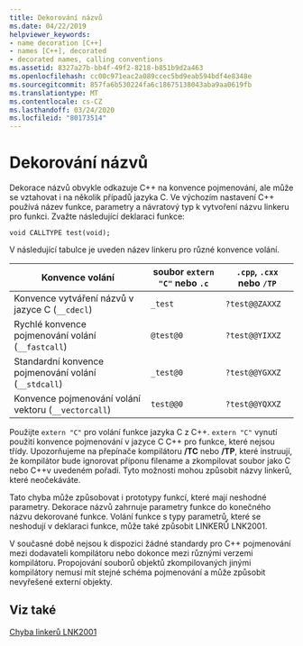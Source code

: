 ```yaml
---
title: Dekorování názvů
ms.date: 04/22/2019
helpviewer_keywords:
- name decoration [C++]
- names [C++], decorated
- decorated names, calling conventions
ms.assetid: 8327a27b-bb4f-49f2-8218-b851b9d2a463
ms.openlocfilehash: cc00c971eac2a089ccec5bd9eab594bdf4e8348e
ms.sourcegitcommit: 857fa6b530224fa6c18675138043aba9aa0619fb
ms.translationtype: MT
ms.contentlocale: cs-CZ
ms.lasthandoff: 03/24/2020
ms.locfileid: "80173514"
---
```

# <a name="name-decoration"></a>Dekorování názvů

Dekorace názvů obvykle odkazuje C++ na konvence pojmenování, ale může se vztahovat i na několik případů jazyka C. Ve výchozím nastavení C++ používá název funkce, parametry a návratový typ k vytvoření názvu linkeru pro funkci. Zvažte následující deklaraci funkce:

`void CALLTYPE test(void);`

V následující tabulce je uveden název linkeru pro různé konvence volání.

|Konvence volání|soubor `extern "C"` nebo `.c`|`.cpp`, `.cxx` nebo `/TP`|
|------------------------|---------------------------|------------------------|
|Konvence vytváření názvů v jazyce C (`__cdecl`)|`_test`|`?test@@ZAXXZ`|
|Rychlé konvence pojmenování volání (`__fastcall`)|`@test@0`|`?test@@YIXXZ`|
|Standardní konvence pojmenování volání (`__stdcall`)|`_test@0`|`?test@@YGXXZ`|
|Konvence pojmenování volání vektoru (`__vectorcall`)|`test@@0`|`?test@@YQXXZ`|

Použijte `extern "C"` pro volání funkce jazyka C z C++. `extern "C"` vynutí použití konvence pojmenování v jazyce C C++ pro funkce, které nejsou třídy. Upozorňujeme na přepínače kompilátoru **/TC** nebo **/TP**, které instruují, že kompilátor bude ignorovat příponu filename a zkompilovat soubor jako C nebo C++v uvedeném pořadí. Tyto možnosti mohou způsobit názvy linkerů, které neočekáváte.

Tato chyba může způsobovat i prototypy funkcí, které mají neshodné parametry. Dekorace názvů zahrnuje parametry funkce do konečného názvu dekorované funkce. Volání funkce s typy parametrů, které se neshodují v deklaraci funkce, může také způsobit LINKERŮ LNK2001.

V současné době nejsou k dispozici žádné standardy pro C++ pojmenování mezi dodavateli kompilátoru nebo dokonce mezi různými verzemi kompilátoru. Propojování souborů objektů zkompilovaných jinými kompilátory nemusí mít stejné schéma pojmenování a může způsobit nevyřešené externí objekty.

## <a name="see-also"></a>Viz také

[Chyba linkerů LNK2001](../../error-messages/tool-errors/linker-tools-error-lnk2001.md)
